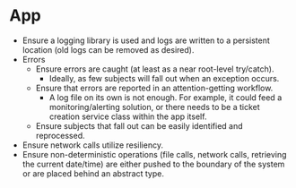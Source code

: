 # App

- Ensure a logging library is used and logs are written to a persistent
location (old logs can be removed as desired).
- Errors
    - Ensure errors are caught (at least as a near root-level try/catch).
        - Ideally, as few subjects will fall out when an exception occurs.
    - Ensure that errors are reported in an attention-getting workflow.
        - A log file on its own is not enough. For example, it could feed a
        monitoring/alerting solution, or there needs to be a ticket creation
        service class within the app itself.
    - Ensure subjects that fall out can be easily identified and reprocessed.
- Ensure network calls utilize resiliency.
- Ensure non-deterministic operations (file calls, network calls, retrieving
the current date/time) are either pushed to the boundary of the system or are
placed behind an abstract type.

